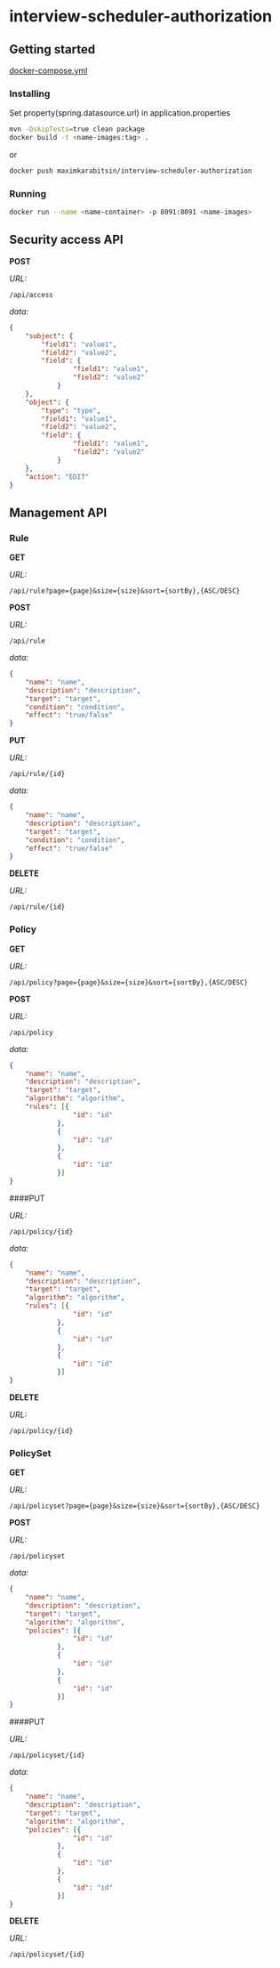 # interview-scheduler-authorization


## Getting started
[docker-compose.yml](https://gist.github.com/MaximKarabitsin/66cbb563d0d5711d085656bb8590c78f)

### Installing

Set property(spring.datasource.url) in application.properties

```bash
mvn -DskipTests=true clean package
docker build -t <name-images:tag> .
```
or

```bash
docker push maximkarabitsin/interview-scheduler-authorization
```

### Running

```bash
docker run --name <name-container> -p 8091:8091 <name-images>
```



## Security access API
**POST**

*URL:*
```
/api/access
```

*data:*   
```json
{
    "subject": {
        "field1": "value1",
        "field2": "value2",
        "field": {
                "field1": "value1",
                "field2": "value2"
            }
    },
    "object": {
        "type": "type",
        "field1": "value1",
        "field2": "value2",
        "field": {
                "field1": "value1",
                "field2": "value2"
            }
    },
    "action": "EDIT"
}
```




## Management API
### Rule
**GET**

*URL:*    
```
/api/rule?page={page}&size={size}&sort={sortBy},{ASC/DESC}
```

**POST**

*URL:*
```
/api/rule
```

*data:*   
```json
{
    "name": "name",
    "description": "description",
    "target": "target",
    "condition": "condition",
    "effect": "true/false"
}
```

**PUT**

*URL:*
```
/api/rule/{id}
```

*data:*
```json
{
    "name": "name",
    "description": "description",
    "target": "target",
    "condition": "condition",
    "effect": "true/false"
}
```

**DELETE**

*URL:*
```
/api/rule/{id}
```

### Policy
**GET**

*URL:*    
```
/api/policy?page={page}&size={size}&sort={sortBy},{ASC/DESC}
```

**POST**

*URL:*
```
/api/policy
```

*data:*  
```json
{
    "name": "name",
    "description": "description",
    "target": "target",
    "algorithm": "algorithm",
    "rules": [{
                "id": "id"
            },
            {
                "id": "id"
            },
            {
                "id": "id"
            }]
}
```

####PUT

*URL:*
```
/api/policy/{id}
```

*data:*  
```json
{
    "name": "name",
    "description": "description",
    "target": "target",
    "algorithm": "algorithm",
    "rules": [{
                "id": "id"
            },
            {
                "id": "id"
            },
            {
                "id": "id"
            }]
}
```

**DELETE**

*URL:*
```
/api/policy/{id}
```

### PolicySet
**GET**

*URL:*    
```
/api/policyset?page={page}&size={size}&sort={sortBy},{ASC/DESC}
```

**POST**

*URL:*
```
/api/policyset
```

*data:*  
```json
{
    "name": "name",
    "description": "description",
    "target": "target",
    "algorithm": "algorithm",
    "policies": [{
                "id": "id"
            },
            {
                "id": "id"
            },
            {
                "id": "id"
            }]
}
```

####PUT

*URL:*
```
/api/policyset/{id}
```

*data:*  
```json
{
    "name": "name",
    "description": "description",
    "target": "target",
    "algorithm": "algorithm",
    "policies": [{
                "id": "id"
            },
            {
                "id": "id"
            },
            {
                "id": "id"
            }]
}
```

**DELETE**

*URL:*
```
/api/policyset/{id}
```
